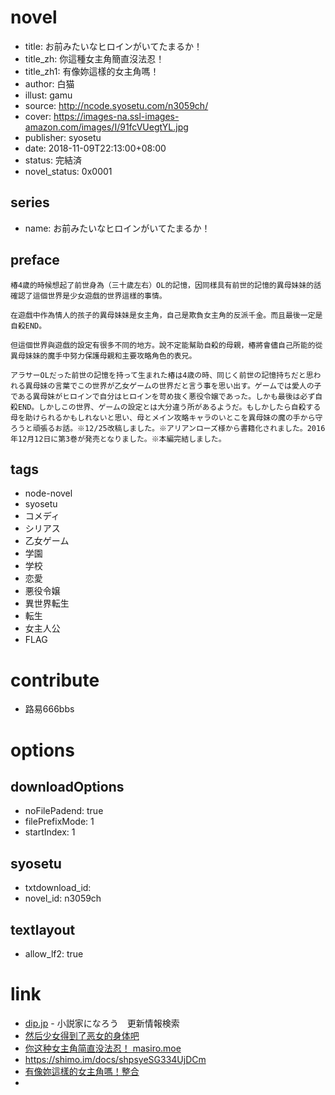 # novel

- title: お前みたいなヒロインがいてたまるか！
- title_zh: 你這種女主角簡直沒法忍！
- title_zh1: 有像妳這樣的女主角嗎！
- author: 白猫
- illust: gamu
- source: http://ncode.syosetu.com/n3059ch/
- cover: https://images-na.ssl-images-amazon.com/images/I/91fcVUegtYL.jpg
- publisher: syosetu
- date: 2018-11-09T22:13:00+08:00
- status: 完結済
- novel_status: 0x0001

## series

- name: お前みたいなヒロインがいてたまるか！

## preface


```
椿4歲的時候想起了前世身為（三十歲左右）OL的記憶，因同樣具有前世的記憶的異母妹妹的話確認了這個世界是少女遊戲的世界這樣的事情。  

在遊戲中作為情人的孩子的異母妹妹是女主角，自己是欺負女主角的反派千金。而且最後一定是自殺EN​​D。  

但這個世界與遊戲的設定有很多不同的地方。說不定能幫助自殺的母親，椿將會儘自己所能的從異母妹妹的魔手中努力保護母親和主要攻略角色的表兄。

アラサーOLだった前世の記憶を持って生まれた椿は4歳の時、同じく前世の記憶持ちだと思われる異母妹の言葉でこの世界が乙女ゲームの世界だと言う事を思い出す。ゲームでは愛人の子である異母妹がヒロインで自分はヒロインを苛め抜く悪役令嬢であった。しかも最後は必ず自殺END。しかしこの世界、ゲームの設定とは大分違う所があるようだ。もしかしたら自殺する母を助けられるかもしれないと思い、母とメイン攻略キャラのいとこを異母妹の魔の手から守ろうと頑張るお話。※12/25改稿しました。※アリアンローズ様から書籍化されました。2016年12月12日に第3巻が発売となりました。※本編完結しました。
```

## tags

- node-novel
- syosetu
- コメディ
- シリアス
- 乙女ゲーム
- 学園
- 学校
- 恋愛
- 悪役令嬢
- 異世界転生
- 転生
- 女主人公
- FLAG

# contribute

- 路易666bbs

# options

## downloadOptions

- noFilePadend: true
- filePrefixMode: 1
- startIndex: 1

## syosetu

- txtdownload_id:
- novel_id: n3059ch

## textlayout

- allow_lf2: true

# link

- [dip.jp](https://narou.nar.jp/search.php?text=n3059ch&novel=all&genre=all&new_genre=all&length=0&down=0&up=100) - 小説家になろう　更新情報検索
- [然后少女得到了恶女的身体吧](https://tieba.baidu.com/f?kw=%E7%84%B6%E5%90%8E%E5%B0%91%E5%A5%B3%E5%BE%97%E5%88%B0%E4%BA%86%E6%81%B6%E5%A5%B3%E7%9A%84%E8%BA%AB%E4%BD%93&ie=utf-8 "然后少女得到了恶女的身体")
- [你这种女主角简直没法忍！ masiro.moe](https://masiro.moe/forum.php?mod=forumdisplay&fid=70&page=1)
- https://shimo.im/docs/shpsyeSG334UjDCm
- [有像妳這樣的女主角嗎！整合](https://shimo.im/docs/aCLe65qyyCErwYuf/read)
- 
